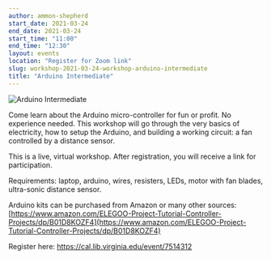 ```yaml
---
author: ammon-shepherd
start_date: 2021-03-24
end_date: 2021-03-24
start_time: "11:00"
end_time: "12:30"
layout: events
location: "Register for Zoom link"
slug: workshop-2021-03-24-workshop-arduino-intermediate
title: "Arduino Intermediate"
---
```


![Arduino Intermediate](/assets/post-media/workshops/arduino.png)

Come learn about the Arduino micro-controller for fun or profit. No experience needed. This workshop will go through the very basics of electricity, how to setup the Arduino, and building a working circuit: a fan controlled by a distance sensor.

This is a live, virtual workshop. After registration, you will receive a link for participation.

Requirements: laptop, arduino, wires, resisters, LEDs, motor with fan blades, ultra-sonic distance sensor.

Arduino kits can be purchased from Amazon or many other sources: [https://www.amazon.com/ELEGOO-Project-Tutorial-Controller-Projects/dp/B01D8KOZF4](https://www.amazon.com/ELEGOO-Project-Tutorial-Controller-Projects/dp/B01D8KOZF4)

Register here: [https://cal.lib.virginia.edu/event/7514312 ](https://cal.lib.virginia.edu/event/7514312)
